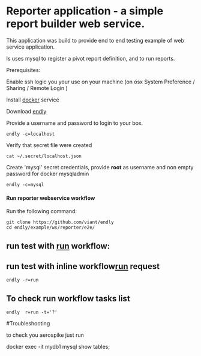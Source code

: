 # Reporter application - a simple report builder web service.

This application was build to provide end to end testing example of web service application.

Is uses mysql to register a pivot report definition, and to run reports.


Prerequisites:

Enable ssh logic you your use on your machine (on osx System Preference / Sharing / Remote Login )
 
Install [docker](https://docs.docker.com/engine/installation/) service

Download [endly](https://github.com/viant/endly/releases/)

Provide a username and password to login to your box.
```text
endly -c=localhost
```

Verify that secret file were created
```text
cat ~/.secret/localhost.json
```

Create 'mysql' secret credentials, provide  **root** as username and non empty password for docker mysqladmin
```text
endly -c=mysql
```



#### Run reporter webservice workflow

Run the following command:

```text
git clone https://github.com/viant/endly
cd endly/example/ws/reporter/e2e/
```

## run test with [run](e2e/run.csv) workflow:


## run test with inline workflow[run](endly/run.yaml) request
```text
endly -r=run
```

## To check run workflow tasks list
```text
endly  r=run -t='?'
```




#Troubleshooting

to check you aerospike just run



docker exec -it mydb1 mysql
show tables;


  


